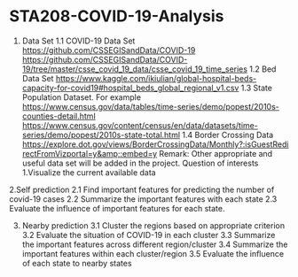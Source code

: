 # STA208-COVID-19-Analysis
1. Data Set
1.1 COVID-19 Data Set 
https://github.com/CSSEGISandData/COVID-19 https://github.com/CSSEGISandData/COVID-19/tree/master/csse_covid_19_data/csse_covid_19_time_series 
1.2 Bed Data Set 
https://www.kaggle.com/ikiulian/global-hospital-beds-capacity-for-covid19#hospital_beds_global_regional_v1.csv 
1.3 State Population Dataset. For example https://www.census.gov/data/tables/time-series/demo/popest/2010s-counties-detail.html https://www.census.gov/content/census/en/data/datasets/time-series/demo/popest/2010s-state-total.html 
1.4 Border Crossing Data 
https://explore.dot.gov/views/BorderCrossingData/Monthly?:isGuestRedirectFromVizportal=y&amp;:embed=y 
Remark: Other appropriate and useful data set will be added in the project. Question of interests 1.Visualize the current available data 

2.Self prediction 
2.1 Find important features for predicting the number of covid-19 cases 
2.2 Summarize the important features with each state 
2.3 Evaluate the influence of important features for each state. 

3. Nearby prediction 
3.1 Cluster the regions based on appropriate criterion 
3.2 Evaluate the situation of COVID-19 in each cluster 
3.3 Summarize the important features across different region/cluster 
3.4 Summarize the important features within each cluster/region 
3.5 Evaluate the influence of each state to nearby states
